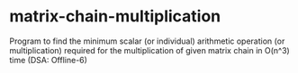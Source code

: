 # matrix-chain-multiplication
Program to find the minimum scalar (or individual) arithmetic operation (or multiplication) required for the multiplication of given matrix chain in O(n^3) time (DSA: Offline-6)
